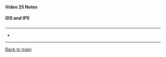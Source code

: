#### Video 25 Notes

##### IDS and IPS
---
- 

---

[Back to main](https://github.com/rot0xd/CBTNuggets/blob/master/CISSP/README.md)


